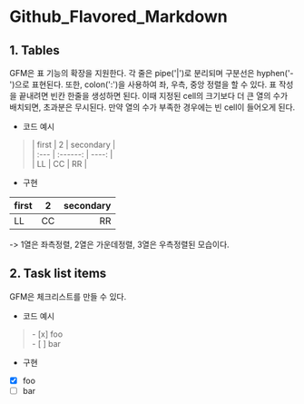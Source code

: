 # Github_Flavored_Markdown

## **1. Tables**

GFM은 표 기능의 확장을 지원한다. 각 줄은 pipe('|')로 분리되며 구분선은 hyphen('-')으로 표현된다. 또한, colon(':')을 사용하여 좌, 우측, 중앙 정렬을 할 수 있다. 표 작성을 끝내려면 빈칸 한줄을 생성하면 된다. 이때 지정된 cell의 크기보다 더 큰 열의 수가 배치되면, 초과분은 무시된다. 만약 열의 수가 부족한 경우에는 빈 cell이 들어오게 된다.

- 코드 예시

> | first | 2 | secondary |  
 | :--- | :------: | ----: |  
 | LL | CC | RR |  

- 구현

| first | 2 | secondary |
| :--- | :------: | ----: |
| LL | CC | RR |

-> 1열은 좌측정렬, 2열은 가운데정렬, 3열은 우측정렬된 모습이다.

## **2. Task list items**

GFM은 체크리스트를 만들 수 있다. 

- 코드 예시

> \- \[x] foo  
  \- \[ ] bar

- 구현

- [x] foo
- [ ] bar
